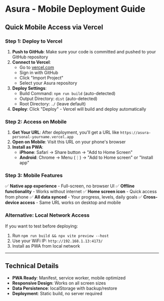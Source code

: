 # Asura - Mobile Deployment Guide

## Quick Mobile Access via Vercel

### Step 1: Deploy to Vercel
1. **Push to GitHub**: Make sure your code is committed and pushed to your GitHub repository
2. **Connect to Vercel**: 
   - Go to [vercel.com](https://vercel.com)
   - Sign in with GitHub
   - Click "Import Project" 
   - Select your Asura repository
3. **Deploy Settings**:
   - Build Command: `npm run build` (auto-detected)
   - Output Directory: `dist` (auto-detected)
   - Root Directory: `./` (leave default)
4. **Deploy**: Click "Deploy" - Vercel will build and deploy automatically

### Step 2: Access on Mobile
1. **Get Your URL**: After deployment, you'll get a URL like `https://asura-personal-yourname.vercel.app`
2. **Open on Mobile**: Visit this URL on your phone's browser
3. **Install as PWA**:
   - **iPhone**: Safari → Share button → "Add to Home Screen"
   - **Android**: Chrome → Menu (⋮) → "Add to Home screen" or "Install app"

### Step 3: Mobile Features
✅ **Native app experience** - Full-screen, no browser UI
✅ **Offline functionality** - Works without internet
✅ **Home screen icon** - Quick access from phone
✅ **All data synced** - Your progress, levels, daily goals
✅ **Cross-device access** - Same URL works on desktop and mobile

### Alternative: Local Network Access
If you want to test before deploying:
1. Run `npm run build && npx vite preview --host`
2. Use your WiFi IP: `http://192.168.1.13:4173/`
3. Install as PWA from local network

---

## Technical Details
- **PWA Ready**: Manifest, service worker, mobile optimized
- **Responsive Design**: Works on all screen sizes  
- **Data Persistence**: localStorage with backup/restore
- **Deployment**: Static build, no server required